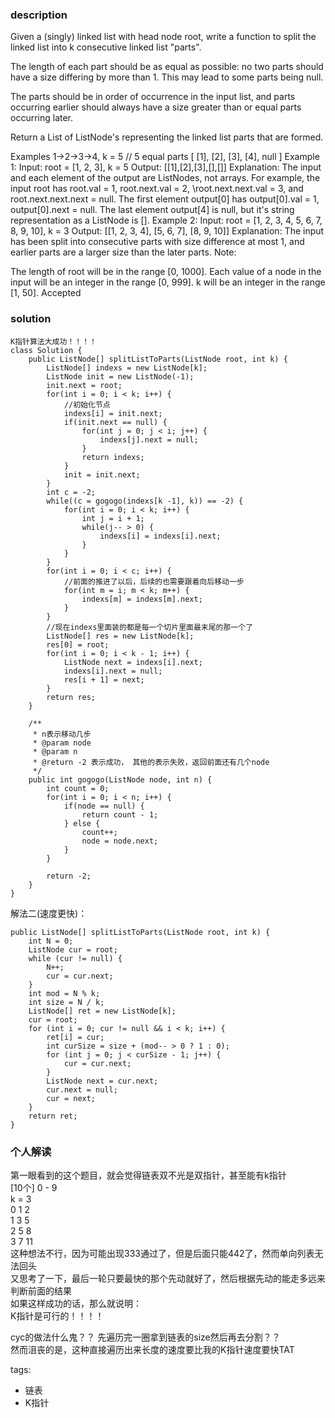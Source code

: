 ### description
Given a (singly) linked list with head node root, write a function to split the linked list into k consecutive linked list "parts".

The length of each part should be as equal as possible: no two parts should have a size differing by more than 1. This may lead to some parts being null.

The parts should be in order of occurrence in the input list, and parts occurring earlier should always have a size greater than or equal parts occurring later.

Return a List of ListNode's representing the linked list parts that are formed.

Examples 1->2->3->4, k = 5 // 5 equal parts [ [1], [2], [3], [4], null ]
Example 1:
Input: 
root = [1, 2, 3], k = 5
Output: [[1],[2],[3],[],[]]
Explanation:
The input and each element of the output are ListNodes, not arrays.
For example, the input root has root.val = 1, root.next.val = 2, \root.next.next.val = 3, and root.next.next.next = null.
The first element output[0] has output[0].val = 1, output[0].next = null.
The last element output[4] is null, but it's string representation as a ListNode is [].
Example 2:
Input: 
root = [1, 2, 3, 4, 5, 6, 7, 8, 9, 10], k = 3
Output: [[1, 2, 3, 4], [5, 6, 7], [8, 9, 10]]
Explanation:
The input has been split into consecutive parts with size difference at most 1, and earlier parts are a larger size than the later parts.
Note:

The length of root will be in the range [0, 1000].
Each value of a node in the input will be an integer in the range [0, 999].
k will be an integer in the range [1, 50].
Accepted


### solution
```
K指针算法大成功！！！！
class Solution {
    public ListNode[] splitListToParts(ListNode root, int k) {
        ListNode[] indexs = new ListNode[k];
        ListNode init = new ListNode(-1);
        init.next = root;
        for(int i = 0; i < k; i++) {
            //初始化节点
            indexs[i] = init.next;
            if(init.next == null) {
                for(int j = 0; j < i; j++) {
                    indexs[j].next = null;
                }
                return indexs;
            }
            init = init.next;
        }
        int c = -2;
        while((c = gogogo(indexs[k -1], k)) == -2) {
            for(int i = 0; i < k; i++) {
                int j = i + 1;
                while(j-- > 0) {
                    indexs[i] = indexs[i].next;
                }
            }
        }
        for(int i = 0; i < c; i++) {
            //前面的推进了以后，后续的也需要跟着向后移动一步
            for(int m = i; m < k; m++) {
                indexs[m] = indexs[m].next;
            }
        }
        //现在indexs里面装的都是每一个切片里面最末尾的那一个了
        ListNode[] res = new ListNode[k];
        res[0] = root;
        for(int i = 0; i < k - 1; i++) {
            ListNode next = indexs[i].next;
            indexs[i].next = null;
            res[i + 1] = next;
        }
        return res;
    }

    /**
     * n表示移动几步
     * @param node
     * @param n
     * @return -2 表示成功， 其他的表示失败，返回前面还有几个node
     */
    public int gogogo(ListNode node, int n) {
        int count = 0;
        for(int i = 0; i < n; i++) {
            if(node == null) {
                return count - 1;
            } else {
                count++;
                node = node.next;
            }
        }

        return -2;
    }
}
```
解法二(速度更快)：
```
public ListNode[] splitListToParts(ListNode root, int k) {
    int N = 0;
    ListNode cur = root;
    while (cur != null) {
        N++;
        cur = cur.next;
    }
    int mod = N % k;
    int size = N / k;
    ListNode[] ret = new ListNode[k];
    cur = root;
    for (int i = 0; cur != null && i < k; i++) {
        ret[i] = cur;
        int curSize = size + (mod-- > 0 ? 1 : 0);
        for (int j = 0; j < curSize - 1; j++) {
            cur = cur.next;
        }
        ListNode next = cur.next;
        cur.next = null;
        cur = next;
    }
    return ret;
}
```

### 个人解读  
第一眼看到的这个题目，就会觉得链表双不光是双指针，甚至能有k指针  
[10个] 0 - 9  
k = 3  
0 1 2  
1 3 5  
2 5 8  
3 7 11  
这种想法不行，因为可能出现333通过了，但是后面只能442了，然而单向列表无法回头  
又思考了一下，最后一轮只要最快的那个先动就好了，然后根据先动的能走多远来判断前面的结果  
如果这样成功的话，那么就说明：  
K指针是可行的！！！！  

cyc的做法什么鬼？？ 先遍历完一圈拿到链表的size然后再去分割？？  
然而沮丧的是，这种直接遍历出来长度的速度要比我的K指针速度要快TAT  

tags:  
  - 链表  
  - K指针  
